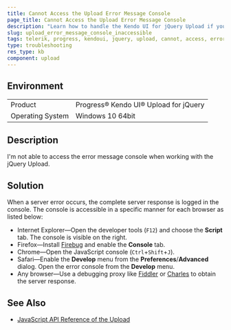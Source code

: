 ```yaml
---
title: Cannot Access the Upload Error Message Console
page_title: Cannot Access the Upload Error Message Console
description: "Learn how to handle the Kendo UI for jQuery Upload if you are not able to access the error message console of the component."
slug: upload_error_message_console_inaccessible
tags: telerik, progress, kendoui, jquery, upload, cannot, access, error, message, console
type: troubleshooting
res_type: kb
component: upload
---
```


## Environment

<table>
 <tr>
  <td>Product</td>
  <td>Progress® Kendo UI® Upload for jQuery</td>
 </tr>
 <tr>
  <td>Operating System</td>
  <td>Windows 10 64bit</td>
 </tr>
</table>

## Description 

I'm not able to access the error message console when working with the jQuery Upload. 

## Solution

When a server error occurs, the complete server response is logged in the console. The console is accessible in a specific manner for each browser as listed below:

* Internet Explorer&mdash;Open the developer tools (`F12`) and choose the **Script** tab. The console is visible on the right.
* Firefox&mdash;Install [Firebug](https://getfirebug.com) and enable the **Console** tab.
* Chrome&mdash;Open the JavaScript console (`Ctrl`+`Shift`+`J`).
* Safari&mdash;Enable the **Develop** menu from the **Preferences**/**Advanced** dialog. Open the error console from the **Develop** menu.
* Any browser&mdash;Use a debugging proxy like [Fiddler](https://www.telerik.com/fiddler) or [Charles](http://www.charlesproxy.com/) to obtain the server response.

## See Also

* [JavaScript API Reference of the Upload](/api/javascript/ui/upload)
